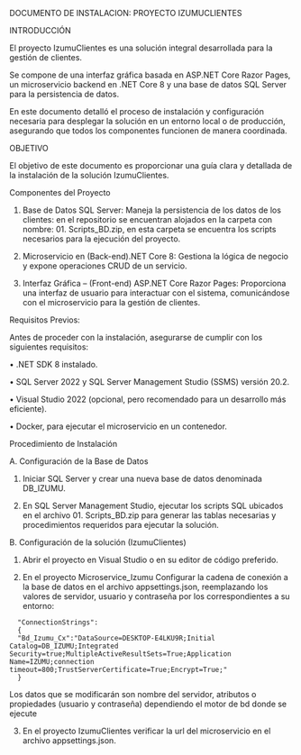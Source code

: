 DOCUMENTO DE INSTALACION: PROYECTO IZUMUCLIENTES 
 

INTRODUCCIÓN 

El proyecto IzumuClientes es una solución integral desarrollada para la gestión de clientes. 

Se compone de una interfaz gráfica basada en ASP.NET Core Razor Pages, un microservicio backend en .NET Core 8 y una base de datos SQL Server para la persistencia de datos. 
 

En este documento detalló el proceso de instalación y configuración necesaria para desplegar la solución en un entorno local o de producción, asegurando que todos los componentes funcionen de manera coordinada. 



OBJETIVO 

El objetivo de este documento es proporcionar una guía clara y detallada de la instalación de la solución IzumuClientes. 
 

Componentes del Proyecto 

1.	Base de Datos SQL Server: Maneja la persistencia de los datos de los clientes: en el repositorio se encuentran alojados en la carpeta con nombre: 01. Scripts_BD.zip, en esta carpeta se encuentra los scripts necesarios para la ejecución del proyecto. 

2.	Microservicio en (Back-end).NET Core 8: Gestiona la lógica de negocio y expone operaciones CRUD de un servicio. 

3.	Interfaz Gráfica – (Front-end) ASP.NET Core Razor Pages: Proporciona una interfaz de usuario para interactuar con el sistema, comunicándose con el microservicio para la gestión de clientes. 

 

Requisitos Previos: 

Antes de proceder con la instalación, asegurarse de cumplir con los siguientes requisitos: 

•	.NET SDK 8 instalado. 

•	SQL Server 2022 y SQL Server Management Studio (SSMS) versión 20.2. 

•	Visual Studio 2022 (opcional, pero recomendado para un desarrollo más eficiente). 

•	Docker, para ejecutar el microservicio en un contenedor. 

 

 

Procedimiento de Instalación 

 

A. Configuración de la Base de Datos 

  1.  Iniciar SQL Server y crear una nueva base de datos denominada DB_IZUMU. 

  2.  En SQL Server Management Studio, ejecutar los scripts SQL ubicados en el archivo 01. Scripts_BD.zip para generar las tablas necesarias y procedimientos requeridos para ejecutar la solución. 

B. Configuración de la solución (IzumuClientes) 

  1.	Abrir el proyecto en Visual Studio o en su editor de código preferido. 
  
  2.	En el proyecto Microservice_Izumu Configurar la cadena de conexión a la base de datos en el archivo appsettings.json, reemplazando los valores de servidor, usuario y contraseña por los correspondientes a su entorno: 
        
      "ConnectionStrings":  
      { 
      "Bd_Izumu_Cx":"DataSource=DESKTOP-E4LKU9R;Initial Catalog=DB_IZUMU;Integrated Security=true;MultipleActiveResultSets=True;Application Name=IZUMU;connection timeout=800;TrustServerCertificate=True;Encrypt=True;" 
      } 
Los datos que se modificarán son nombre del servidor, atributos o propiedades (usuario y contraseña) dependiendo el motor de bd donde se ejecute 

 
3. En el proyecto IzumuClientes verificar la url del microservicio en el archivo appsettings.json. 
